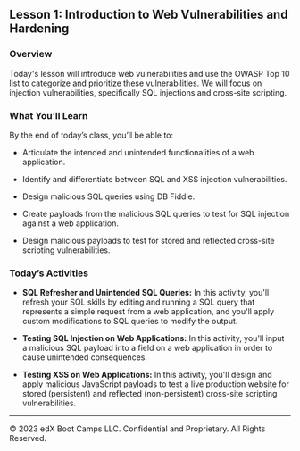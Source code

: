 ## Lesson 1: Introduction to Web Vulnerabilities and Hardening 
 
### Overview

Today's lesson will introduce web vulnerabilities and use the OWASP Top 10 list to categorize and prioritize these vulnerabilities. We will focus on injection vulnerabilities, specifically SQL injections and cross-site scripting.

 
### What You’ll Learn
 
By the end of today’s class, you’ll be able to:
 
* Articulate the intended and unintended functionalities of a web application.

* Identify and differentiate between SQL and XSS injection vulnerabilities.

* Design malicious SQL queries using DB Fiddle.

* Create payloads from the malicious SQL queries to test for SQL injection against a web application.

* Design malicious payloads to test for stored and reflected cross-site scripting vulnerabilities.

### Today’s Activities

* **SQL Refresher and Unintended SQL Queries:** In this activity, you'll refresh your SQL skills by editing and running a SQL query that represents a simple request from a web application, and you'll apply custom modifications to SQL queries to modify the output.

* **Testing SQL Injection on Web Applications:** In this activity, you'll input a malicious SQL payload into a field on a web application in order to cause unintended consequences.

* **Testing XSS on Web Applications:** In this activity, you'll design and apply malicious JavaScript payloads to test a live production website for stored (persistent) and reflected (non-persistent) cross-site scripting vulnerabilities.
___

© 2023 edX Boot Camps LLC. Confidential and Proprietary. All Rights Reserved. 
